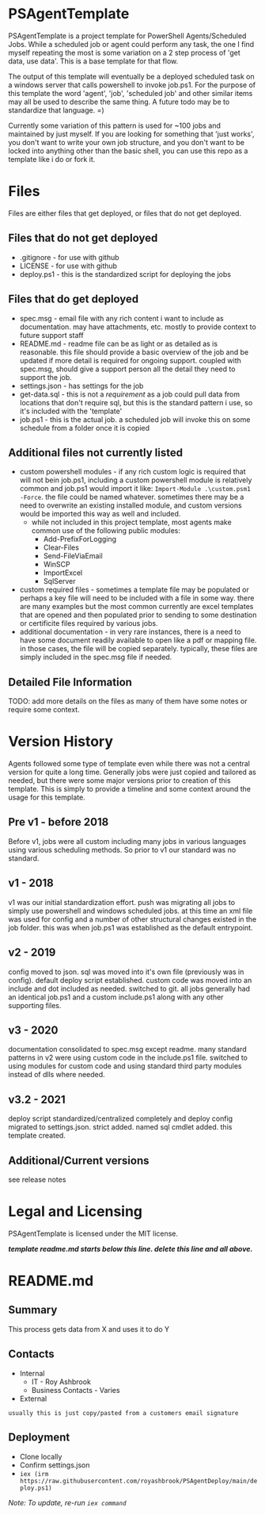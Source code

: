 # PSAgentTemplate
PSAgentTemplate is a project template for PowerShell Agents/Scheduled Jobs. While a scheduled job or agent could perform any task, the one I find myself repeating the most is some variation on a 2 step process of 'get data, use data'. This is a base template for that flow.

The output of this template will eventually be a deployed scheduled task on a windows server that calls powershell to invoke job.ps1. For the purpose of this template the word 'agent', 'job', 'scheduled job' and other similar items may all be used to describe the same thing. A future todo may be to standardize that language. =)

Currently some variation of this pattern is used for ~100 jobs and maintained by just myself. If you are looking for something that 'just works', you don't want to write your own job structure, and you don't want to be locked into anything other than the basic shell, you can use this repo as a template like i do or fork it.
# Files
Files are either files that get deployed, or files that do not get deployed.

## Files that do not get deployed
- .gitignore - for use with github
- LICENSE - for use with github
- deploy.ps1 - this is the standardized script for deploying the jobs

## Files that do get deployed
- spec.msg - email file with any rich content i want to include as documentation. may have attachments, etc. mostly to provide context to future support staff
- README.md - readme file can be as light or as detailed as is reasonable. this file should provide a basic overview of the job and be updated if more detail is required for ongoing support. coupled with spec.msg, should give a support person all the detail they need to support the job.
- settings.json - has settings for the job
- get-data.sql - this is not a *requirement* as a job could pull data from locations that don't require sql, but this is the standard pattern i use, so it's included with the 'template'
- job.ps1 - this is the actual job. a scheduled job will invoke this on some schedule from a folder once it is copied

## Additional files not currently listed
- custom powershell modules - if any rich custom logic is required that will not bein job.ps1, including a custom powershell module is relatively common and job.ps1 would import it like: `Import-Module .\custom.psm1 -Force`. the file could be named whatever. sometimes there may be a need to overwrite an existing installed module, and custom versions would be imported this way as well and included.
  - while not included in this project template, most agents make common use of the following public modules:
    - Add-PrefixForLogging
    - Clear-Files
    - Send-FileViaEmail
    - WinSCP
    - ImportExcel
    - SqlServer
- custom required files - sometimes a template file may be populated or perhaps a key file will need to be included with a file in some way. there are many examples but the most common currently are excel templates that are opened and then populated prior to sending to some destination or certificite files required by various jobs.
- additional documentation - in very rare instances, there is a need to have some document readily available to open like a pdf or mapping file. in those cases, the file will be copied separately. typically, these files are simply included in the spec.msg file if needed.

## Detailed File Information
TODO: add more details on the files as many of them have some notes or require some context.

# Version History
Agents followed some type of template even while there was not a central version for quite a long time. Generally jobs were just copied and tailored as needed, but there were some major versions prior to creation of this template. This is simply to provide a timeline and some context around the usage for this template.
## Pre v1 - before 2018 
Before v1, jobs were all custom including many jobs in various languages using various scheduling methods. So prior to v1 our standard was no standard.
## v1 - 2018
v1 was our initial standardization effort. push was migrating all jobs to simply use powershell and windows scheduled jobs. at this time an xml file was used for config and a number of other structural changes existed in the job folder. this was when job.ps1 was established as the default entrypoint.
## v2 - 2019
config moved to json. sql was moved into it's own file (previously was in config). default deploy script established. custom code was moved into an include and dot included as needed. switched to git. all jobs generally had an identical job.ps1 and a custom include.ps1 along with any other supporting files.
## v3 - 2020
documentation consolidated to spec.msg except readme. many standard patterns in v2 were using custom code in the include.ps1 file. switched to using modules for custom code and using standard third party modules instead of dlls where needed.
## v3.2 - 2021
deploy script standardized/centralized completely and deploy config migrated to settings.json. strict added. named sql cmdlet added. this template created.
## Additional/Current versions
see release notes
# Legal and Licensing
PSAgentTemplate is licensed under the MIT license.


__*template readme.md starts below this line. delete this line and all above.*__
# README.md

## Summary

This process gets data from X and uses it to do Y

## Contacts

- Internal
  - IT - Roy Ashbrook
  - Business Contacts - Varies
- External

```
usually this is just copy/pasted from a customers email signature
```

## Deployment

- Clone locally
- Confirm settings.json
- `iex (irm https://raw.githubusercontent.com/royashbrook/PSAgentDeploy/main/deploy.ps1)`
  
_Note: To update, re-run `iex command`_